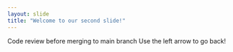 ```yaml
---
layout: slide
title: "Welcome to our second slide!"
---
```

Code review before merging to main branch
Use the left arrow to go back!
